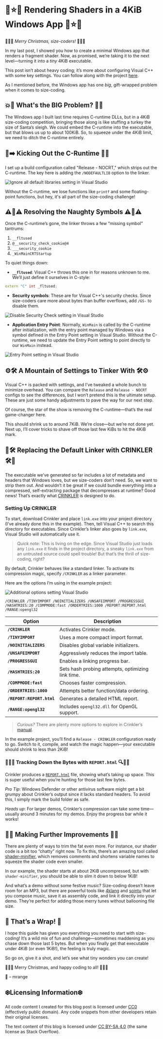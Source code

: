 # 🎄⭐🎉 Rendering Shaders in a 4KiB Windows App 🎉⭐🎄

🧝🎅🧝 *Merry Christmas, size-coders!* 🧝🎅🧝

In my last post, I showed you how to create a minimal Windows app that renders a fragment shader. Now, as promised, we’re taking it to the next level—turning it into a *tiny* 4KiB executable.

This post isn’t about heavy coding; it’s more about configuring Visual C++ with some key settings. You can follow along with the project [here](wgl-app/).

As I mentioned before, the Windows app has one *big*, gift-wrapped problem when it comes to size-coding.

## 💥🚨 What's the BIG Problem? 🚨💥

The Windows app I built last time requires C-runtime DLLs, but in a 4KiB size-coding competition, bringing those along is like stuffing a turkey the size of Santa’s sleigh. We could embed the C-runtime into the executable, but that blows us up to about 100KiB. So, to squeeze under the 4KiB limit, we need to ditch the C-runtime entirely.

## 👢➡️ Kicking Out the C-Runtime 🚫👢


I set up a build configuration called "Release - NOCRT," which strips out the C-runtime. The key here is adding the `/NODEFAULTLIB` option to the linker.

![Ignore all default libraries setting in Visual Studio](assets/ignore-all-default-libraries.png)

Without the C-runtime, we lose functions like `printf` and some floating-point functions, but hey, it's all part of the size-coding challenge!

## ⚠️🧝⚠️ Resolving the Naughty Symbols ⚠️🧝⚠️

Once the C-runtime’s gone, the linker throws a few “missing symbol” tantrums:

1. `__fltused`
2. `@__security_check_cookie@4`
3. `___security_cookie`
4. `_WinMainCRTStartup`

To quiet things down:

- **`__fltused`**: Visual C++ throws this one in for reasons unknown to me. We’ll just define it ourselves in C-style:

```c++
extern "C" int _fltused;
```

- **Security symbols**: These are for Visual C++'s security checks. Since size-coders care more about bytes than buffer overflows, add `/GS-` to disable them.

![Disable Security Check setting in Visual Studio](assets/disable-security-check.png)

- **Application Entry Point**: Normally, `WinMain` is called by the C-runtime after initialization, with the entry point managed by Windows via a symbol defined in the Entry Point setting in Visual Studio. Without the C-runtime, we need to update the Entry Point setting to point directly to our `WinMain` instead.

![Entry Point setting in Visual Studio](assets/entrypoint.png)

## ⚙️🛠️ A Mountain of Settings to Tinker With 🛠️⚙️

Visual C++ is packed with settings, and I’ve tweaked a whole bunch to minimize overhead. You can compare the `Release` and `Release - NOCRT` configs to see the differences, but I won’t pretend this is the ultimate setup. These are just some handy adjustments to pave the way for our next step.

Of course, the star of the show is removing the C-runtime—that’s the real game-changer here.


This should shrink us to around 7KiB. We’re close—but we’re not done yet. Next up, I’ll cover tricks to shave off those last few KiBs to hit the 4KiB mark.

## 🔗🛠️ Replacing the Default Linker with CRINKLER 🛠️🔗

The executable we’ve generated so far includes a lot of metadata and headers that Windows loves, but we size-coders don’t need. So, we want to strip them out. And wouldn’t it be great if we could bundle everything into a compressed, self-extracting package that decompresses at runtime? Good news! That’s exactly what [CRINKLER](https://github.com/runestubbe/Crinkler) is designed to do.

### Setting Up CRINKLER

To start, download Crinkler and place `link.exe` into your project directory (I’ve already done this in the example). Then, tell Visual C++ to search this directory for executables. Since Crinkler’s linker also goes by `link.exe`, Visual Studio will automatically use it.

> *Quick note*: This is living on the edge. Since Visual Studio just loads any `link.exe` it finds in the project directory, a sneaky `link.exe` from an untrusted source could spell trouble! But that’s the thrill of size-coding, right?

By default, Crinkler behaves like a standard linker. To activate its compression magic, specify `/CRINKLER` as a linker parameter.

Here are the options I’m using in the example project:

![Additional options setting Visual Studio](assets/crinkler-options.png)

```
/CRINKLER /TINYIMPORT /NOINITIALIZERS /UNSAFEIMPORT /PROGRESSGUI /HASHTRIES:20 /COMPMODE:fast /ORDERTRIES:1000 /REPORT:REPORT.html /RANGE:opengl32
```

| Option                    | Description                                              |
|---------------------------|----------------------------------------------------------|
| **`/CRINKLER`**            | Activates Crinkler mode.                                |
| **`/TINYIMPORT`**          | Uses a more compact import format.                      |
| **`/NOINITIALIZERS`**      | Disables global variable initializers.                  |
| **`/UNSAFEIMPORT`**        | Aggressively reduces the import table.                  |
| **`/PROGRESSGUI`**         | Enables a linking progress bar.                         |
| **`/HASHTRIES:20`**        | Sets hash probing attempts, optimizing link time.       |
| **`/COMPMODE:fast`**       | Chooses faster compression.                             |
| **`/ORDERTRIES:1000`**     | Attempts better function/data ordering.                 |
| **`/REPORT:REPORT.html`**  | Generates a detailed HTML report.                       |
| **`/RANGE:opengl32`**      | Includes `opengl32.dll` for OpenGL support.             |


> *Curious?* There are plenty more options to explore in Crinkler’s [manual](https://github.com/runestubbe/Crinkler/blob/master/doc/manual.txt).

In the example project, you’ll find a `Release - CRINKLER` configuration ready to go. Switch to it, compile, and watch the magic happen—your executable should shrink to less than 2KiB!

### 🕵️‍♂️🔎 Tracking Down the Bytes with `REPORT.html` 🔍🕵️‍♂️

Crinkler produces a [`REPORT.html`](wgl-app/wgl/REPORT.html) file, showing what’s taking up space. This is super useful when you’re hunting for those last few bytes.

*Pro Tip*: Windows Defender or other antivirus software might get a bit grumpy about Crinkler’s output since it lacks standard headers. To avoid this, I simply mark the build folder as safe.

*Heads up*: For larger demos, Crinkler’s compression can take some time—usually around 3 minutes for my demos. Enjoy the progress bar while it works!

## 💪🌱 Making Further Improvements 🌱💪

There are plenty of ways to trim the fat even more. For instance, our shader code is a bit too “chatty” right now. To fix this, there’s an amazing tool called [shader-minifier](https://github.com/laurentlb/shader-minifier), which removes comments and shortens variable names to squeeze the shader code even smaller.

In our example, the shader starts at about 2KiB uncompressed, but with `shader-minifier`, you should be able to slim it down to below 1KiB!

And what’s a demo without some festive music? Size-coding doesn’t leave room for an MP3, but there are powerful tools like [4klang](https://github.com/gopher-atz/4klang) and [sointu](https://github.com/vsariola/sointu) that let you compose music, save it as assembly code, and link it directly into your demo. They’re perfect for adding those merry tunes without ballooning file size.

## 🎁 That’s a Wrap! 🎁

I hope this guide has given you everything you need to start with size-coding! It’s a wild mix of fun and challenge—sometimes maddening as you chase down those last 5 bytes. But when you finally get that executable under 4KiB (or even 1KiB!), the feeling is truly magic.

So go on, give it a shot, and let’s see what tiny wonders you can create!

🎄🌟🎄 Merry Christmas, and happy coding to all! 🎄🌟🎄

🎅 – mrange

## ❄️Licensing Information❄️

All code content I created for this blog post is licensed under [CC0](https://creativecommons.org/public-domain/cc0/) (effectively public domain). Any code snippets from other developers retain their original licenses.

The text content of this blog is licensed under [CC BY-SA 4.0](https://creativecommons.org/licenses/by-sa/4.0/) (the same license as Stack Overflow).
